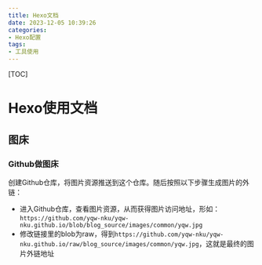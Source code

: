 ```yaml
---
title: Hexo文档
date: 2023-12-05 10:39:26
categories:
- Hexo配置
tags:
- 工具使用
---
```


[TOC]



# Hexo使用文档

## 图床

### Github做图床

创建Github仓库，将图片资源推送到这个仓库。随后按照以下步骤生成图片的外链：

- 进入Github仓库，查看图片资源，从而获得图片访问地址，形如：`https://github.com/yqw-nku/yqw-nku.github.io/blob/blog_source/images/common/yqw.jpg`
- 修改链接里的blob为raw，得到`https://github.com/yqw-nku/yqw-nku.github.io/raw/blog_source/images/common/yqw.jpg`，这就是最终的图片外链地址

